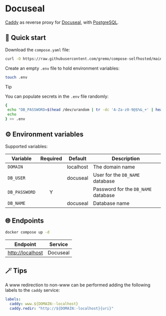 # Docuseal

[Caddy](https://caddyserver.com) as reverse proxy for [Docuseal](https://docuseal.co), with [PostgreSQL](https://postgresql.org).

## 🚀 Quick start

Download the `compose.yaml` file:

```bash
curl -O https://raw.githubusercontent.com/gremo/compose-selfhosted/main/src/docuseal/compose.yaml
```

Create an empty `.env` file to hold environment variables:

```bash
touch .env
```

> [!Tip]
> You can populate secrets in the `.env` file randomly:
>
> ```bash
> {
>  echo "DB_PASSWORD=$(head /dev/urandom | tr -dc 'A-Za-z0-9@$%&_+' | head -c10)"
>  echo
> } >> .env
> ```

## ⚙️ Environment variables

Supported variables:

| Variable      | Required | Default   | Description                         |
| ------------- | :------: | --------- | ----------------------------------- |
| `DOMAIN`      |          | localhost | The domain name                     |
| `DB_USER`     |          | docuseal  | User for the `DB_NAME` database     |
| `DB_PASSWORD` |    Y     |           | Password for the `DB_NAME` database |
| `DB_NAME`     |          | docuseal  | Database name                       |

## 🌐 Endpoints

```bash
docker compose up -d
```

| Endpoint           | Service  |
| ------------------ | -------- |
| <http://localhost> | Docuseal |

## 🪄 Tips

A www redirection to non-www can be performed adding the following labels to the `caddy` service:

```yaml
labels:
  caddy: www.${DOMAIN:-localhost}
  caddy.redir: "http://${DOMAIN:-localhost}{uri}"
```
